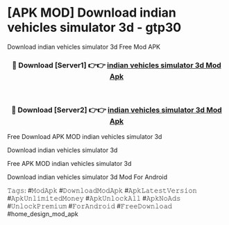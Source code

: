 # [APK MOD] Download  indian vehicles simulator 3d - gtp30
Download indian vehicles simulator 3d Free Mod APK

<div align="center">
<h3>🔴 Download [Server1] 👉👉 <a href="https://apk-comot.site?title=indian_vehicles_simulator_3d">indian vehicles simulator 3d Mod Apk</a></h3><br>

<h3>🔴 Download [Server2] 👉👉 <a href="https://apk-comot.site?title=indian_vehicles_simulator_3d">indian vehicles simulator 3d Mod Apk</a></h3>
</div>


Free Download APK MOD indian vehicles simulator 3d

Download indian vehicles simulator 3d 

Free APK MOD indian vehicles simulator 3d 

Download indian vehicles simulator 3d Mod For Android

𝚃𝚊𝚐𝚜: #𝙼𝚘𝚍𝙰𝚙𝚔 #𝙳𝚘𝚠𝚗𝚕𝚘𝚊𝚍𝙼𝚘𝚍𝙰𝚙𝚔 #𝙰𝚙𝚔𝙻𝚊𝚝𝚎𝚜𝚝𝚅𝚎𝚛𝚜𝚒𝚘𝚗 #𝙰𝚙𝚔𝚄𝚗𝚕𝚒𝚖𝚒𝚝𝚎𝚍𝙼𝚘𝚗𝚎𝚢 #𝙰𝚙𝚔𝚄𝚗𝚕𝚘𝚌𝚔𝙰𝚕𝚕 #𝙰𝚙𝚔𝙽𝚘𝙰𝚍𝚜 #𝚄𝚗𝚕𝚘𝚌𝚔𝙿𝚛𝚎𝚖𝚒𝚞𝚖 #𝙵𝚘𝚛𝙰𝚗𝚍𝚛𝚘𝚒𝚍 #𝙵𝚛𝚎𝚎𝙳𝚘𝚠𝚗𝚕𝚘𝚊𝚍 #home_design_mod_apk